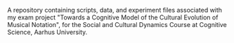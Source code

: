 A repository containing scripts, data, and experiment files associated with my exam project "Towards a Cognitive Model of the Cultural Evolution of Musical Notation", for the Social and Cultural Dynamics Course at Cognitive Science, Aarhus University.
